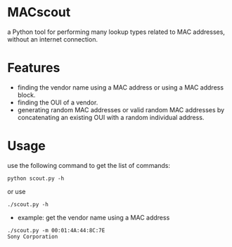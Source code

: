 # MACscout
a Python tool for performing many lookup types related to MAC addresses, without an internet connection.
# Features
- finding the vendor name using a MAC address or using a MAC address block.
- finding the OUI of a vendor.
- generating random MAC addresses or valid random MAC addresses by concatenating an existing OUI with a random individual address.
# Usage
use the following command to get the list of commands:
```
python scout.py -h
```

or use

```
./scout.py -h
```

- example: get the vendor name using a MAC address

```
./scout.py -m 00:01:4A:44:8C:7E
Sony Corporation
```

  
